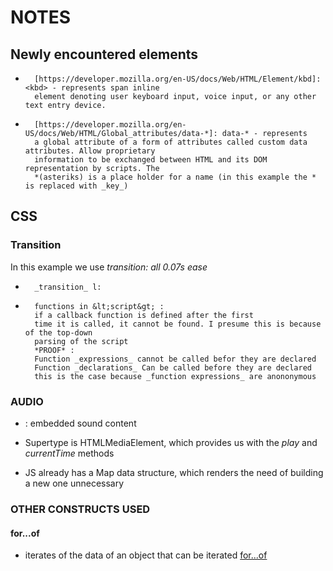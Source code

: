 # NOTES

## Newly encountered elements

*       [https://developer.mozilla.org/en-US/docs/Web/HTML/Element/kbd]: <kbd> - represents span inline         
        element denoting user keyboard input, voice input, or any other text entry device.

*       [https://developer.mozilla.org/en-US/docs/Web/HTML/Global_attributes/data-*]: data-* - represents
        a global attribute of a form of attributes called custom data attributes. Allow proprietary
        information to be exchanged between HTML and its DOM representation by scripts. The
        *(asteriks) is a place holder for a name (in this example the * is replaced with _key_)
        

## CSS

### Transition


In this example we use _transition: all 0.07s ease_ 

*       _transition_ l:

*       functions in &lt;script&gt; : 
        if a callback function is defined after the first
        time it is called, it cannot be found. I presume this is because of the top-down 
        parsing of the script
        *PROOF* : 
        Function _expressions_ cannot be called befor they are declared
        Function _declarations_ Can be called before they are declared
        this is the case because _function expressions_ are anononymous


### AUDIO 

* [<audio>](https://developer.mozilla.org/en-US/docs/Web/HTML/Element/audio): embedded sound content

* Supertype is HTMLMediaElement, which provides us with the _play_ and _currentTime_ methods
* JS already has a Map data structure, which renders the need of building a new one unnecessary


### OTHER CONSTRUCTS USED

#### for...of

* iterates of the data of an object that can be iterated [for...of](https://developer.mozilla.org/en-US/docs/Web/JavaScript/Reference/Statements/for...of)
